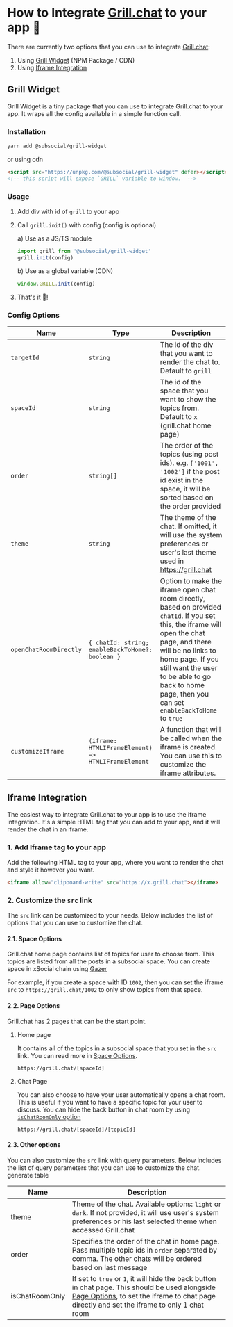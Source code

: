 # How to Integrate [Grill.chat](http://grill.chat/) to your app 🤝

There are currently two options that you can use to integrate [Grill.chat](http://grill.chat/):

1. Using [Grill Widget](#grill-widget) (NPM Package / CDN)
2. Using [Iframe Integration](#iframe-integration)

## Grill Widget

Grill Widget is a tiny package that you can use to integrate Grill.chat to your app. It wraps all the config available in a simple function call.

### Installation

```bash
yarn add @subsocial/grill-widget
```

or using cdn

```html
<script src="https://unpkg.com/@subsocial/grill-widget" defer></script>
<!-- this script will expose `GRILL` variable to window.  -->
```

### Usage

1. Add div with id of `grill` to your app
2. Call `grill.init()` with config (config is optional)

   a) Use as a JS/TS module

   ```js
   import grill from '@subsocial/grill-widget'
   grill.init(config)
   ```

   b) Use as a global variable (CDN)

   ```js
   window.GRILL.init(config)
   ```

3. That's it 🥳!

### Config Options

| Name                   | Type                                               | Description                                                                                                                                                                                                                                                                               |
| ---------------------- | -------------------------------------------------- | ----------------------------------------------------------------------------------------------------------------------------------------------------------------------------------------------------------------------------------------------------------------------------------------- |
| `targetId`             | `string`                                           | The id of the div that you want to render the chat to. Default to `grill`                                                                                                                                                                                                                 |
| `spaceId`              | `string`                                           | The id of the space that you want to show the topics from. Default to `x` (grill.chat home page)                                                                                                                                                                                          |
| `order`                | `string[]`                                         | The order of the topics (using post ids). e.g. `['1001', '1002']` if the post id exist in the space, it will be sorted based on the order provided                                                                                                                                        |
| `theme`                | `string`                                           | The theme of the chat. If omitted, it will use the system preferences or user's last theme used in <https://grill.chat>                                                                                                                                                                   |
| `openChatRoomDirectly` | `{ chatId: string; enableBackToHome?: boolean }`   | Option to make the iframe open chat room directly, based on provided `chatId`. If you set this, the iframe will open the chat page, and there will be no links to home page. If you still want the user to be able to go back to home page, then you can set `enableBackToHome` to `true` |
| `customizeIframe`      | `(iframe: HTMLIFrameElement) => HTMLIFrameElement` | A function that will be called when the iframe is created. You can use this to customize the iframe attributes.                                                                                                                                                                           |

## Iframe Integration

The easiest way to integrate Grill.chat to your app is to use the iframe integration. It's a simple HTML tag that you can add to your app, and it will render the chat in an iframe.

### 1. Add Iframe tag to your app

Add the following HTML tag to your app, where you want to render the chat and style it however you want.

```html
<iframe allow="clipboard-write" src="https://x.grill.chat"></iframe>
```

### 2. Customize the `src` link

The `src` link can be customized to your needs. Below includes the list of options that you can use to customize the chat.

#### 2.1. Space Options

Grill.chat home page contains list of topics for user to choose from. This topics are listed from all the posts in a subsocial space. You can create space in xSocial chain using [Gazer](https://x.gazer.app/)

For example, if you create a space with ID `1002`, then you can set the iframe `src` to `https://grill.chat/1002` to only show topics from that space.

#### 2.2. Page Options

Grill.chat has 2 pages that can be the start point.

1. Home page

   It contains all of the topics in a subsocial space that you set in the `src` link. You can read more in [Space Options](#21-space-options).

   ```
   https://grill.chat/[spaceId]
   ```

2. Chat Page

   You can also choose to have your user automatically opens a chat room. This is useful if you want to have a specific topic for your user to discuss. You can hide the back button in chat room by using [`isChatRoomOnly` option](#23-other-options)

   ```
   https://grill.chat/[spaceId]/[topicId]
   ```

#### 2.3. Other options

You can also customize the `src` link with query parameters. Below includes the list of query parameters that you can use to customize the chat.
generate table

| Name           | Description                                                                                                                                                                                                        |
| -------------- | ------------------------------------------------------------------------------------------------------------------------------------------------------------------------------------------------------------------ |
| theme          | Theme of the chat. Available options: `light` or `dark`. If not provided, it will use user's system preferences or his last selected theme when accessed Grill.chat                                                |
| order          | Specifies the order of the chat in home page. Pass multiple topic ids in `order` separated by comma. The other chats will be ordered based on last message                                                         |
| isChatRoomOnly | If set to `true` or `1`, it will hide the back button in chat page. This should be used alongside [Page Options](#22-page-options), to set the iframe to chat page directly and set the iframe to only 1 chat room |
